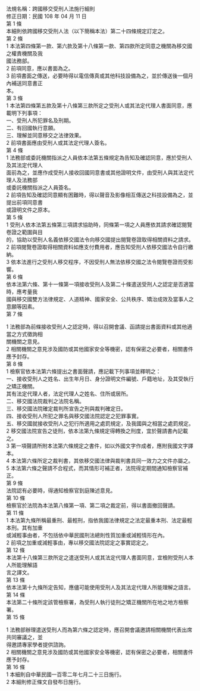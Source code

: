 法規名稱：跨國移交受刑人法施行細則  
修正日期：民國 108 年 04 月 11 日  
第 1 條  
本細則依跨國移交受刑人法（以下簡稱本法）第二十四條規定訂定之。  
第 2 條  
1 本法第四條第一款、第六款及第十八條第一款、第四款所定同意之機關為移交國之權責機關及我  
國法務部。  
2 前項同意，應以書面為之。  
3 前項書面之傳送，必要時得以電信傳真或其他科技設備為之，並於傳送後一個月內補送同意書正  
本。  
第 3 條  
1 本法第四條第五款及第十八條第三款所定之受刑人或其法定代理人書面同意，應載明下列事項：  
一、受刑人所犯罪名及刑期。  
二、有回國執行意願。  
三、理解並同意移交之法律效果。  
2 前項書面應由受刑人或其法定代理人簽名。  
第 4 條  
1 法務部或委託機關指派之人員依本法第五條規定為告知及確認同意，應於受刑人及其法定代理人  
面前為之，並應作成受刑人接收回國同意書或其他證明文件，由受刑人與其法定代理人及法務部  
或委託機關指派之人員簽名。  
2 前項告知及確認同意顯有困難時，得以聲音及影像相互傳送之科技設備為之，並提出前項同意書  
或證明文件之原本。  
第 5 條  
1 受刑人依本法第五條第三項請求協助時，同條第一項之人員應依其請求確認閱覽卷證之範圍與目  
的，協助以受刑人名義依移交國法令向移交國提出閱覽卷證取得相關資料之請求。  
2 前項閱覽卷證取得相關資料如應支付費用者，應告知受刑人依移交國法令自行繳納。  
3 依本法進行之受刑人移交程序，不因受刑人無法依移交國之法令閱覽卷證而受影響。  
第 6 條  
依本法第六條、第十一條第一項接收受刑人及第二十條遣送受刑人之認定是否適當時，應考量我  
國與移交國雙方法律規定、人道精神、國家安全、公共秩序、矯治成效及當事人之意願等因素。  
第 7 條  


1 法務部為前條接收受刑人之認定時，得以召開會議、函請提出書面資料或其他適當之方式徵詢相  
關機關之意見。  
2 相關機關之意見涉及國防或其他國家安全等機密，認有保密之必要者，相關書件應予封存。  
第 8 條  
1 檢察官依本法第六條提出之書面聲請，應記載下列事項並釋明之：  
一、接收受刑人之姓名、出生年月日、身分證明文件編號、戶籍地址，及其受執行之矯正機關。  
其有法定代理人者，法定代理人之姓名、住所或居所。  
二、移交國法院裁判之法院名稱。  
三、移交國法院確定裁判所宣告之刑與裁判確定日。  
四、接收受刑人所犯之罪名與移交國法院認定之犯罪事實。  
五、移交國就接收受刑人之犯行所適用之處罰規定，及我國與之相當之處罰規定。  
2 移交國法院宣告之徒刑，依本法第九條規定得轉換之刑度，宜於聲請書內記載之。  
3 第一項聲請所附本法第六條規定之書件，如以外國文字作成者，應附我國文字譯本。  
4 本法第六條所定之裁判書，其依移交國法律與裁判書具同一效力之文件亦屬之。  
5 本法第六條之聲請不合程式，而其情形可補正者，法院得定期間通知檢察官補正。  
第 9 條  
法院認有必要時，得通知檢察官到庭陳述意見。  
第 10 條  
檢察官於法院為本法第八條第一項、第二項之裁定前，得以書面撤回聲請。  
第 11 條  
1 本法第九條所稱最重刑、最輕刑，指依我國法律規定之法定最重本刑、法定最輕本刑。其有加重  
或減輕事由者，不包括依中華民國刑法總則性質加重或減輕情形在內。  
2 前項之加重或減輕事由，專以移交國法院認定之事實認定之。  
第 12 條  
本法第十八條第三款所定之遣送受刑人或其法定代理人書面同意，宜檢附受刑人本人所能理解語  
言之譯文。  
第 13 條  
依本法第十九條所定告知，應儘可能使用受刑人及其法定代理人所能理解之語言。  
第 14 條  
本法第二十條所定該管檢察署，為受刑人執行徒刑之矯正機關所在地之地方檢察署。  
第 15 條  


1 法務部辦理遣送受刑人而為第六條之認定時，應召開會議邀請相關機關代表出席共同審議之，並  
得邀請專家學者提供諮詢。  
2 相關機關之意見涉及國防或其他國家安全等機密，認有保密之必要者，相關書件應予封存。  
第 16 條  
1 本細則自中華民國一百零二年七月二十三日施行。  
2 本細則修正條文自發布日施行。  


